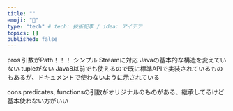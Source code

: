 ```yaml
---
title: ""
emoji: "🦔"
type: "tech" # tech: 技術記事 / idea: アイデア
topics: []
published: false
---
```

pros
引数がPath！！！
シンプル
Streamに対応
Javaの基本的な構造を変えていない tupleがない
Java8以前でも使えるので既に標準APIで実装されているものもあるが、ドキュメントで使わないように示されている

cons
predicates, functionsの引数がオリジナルのものがある、継承してるけど基本使わない方がいい
